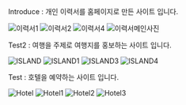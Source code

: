 Introduce : 개인 이력서를 홈페이지로 만든 사이트 입니다.

![이력서1](https://user-images.githubusercontent.com/62640011/98226743-c9247880-1f99-11eb-9330-d7e5d6cb001c.PNG)
![이력서2](https://user-images.githubusercontent.com/62640011/98226748-ca55a580-1f99-11eb-8d0b-836878e23a2b.PNG)
![이력서4](https://user-images.githubusercontent.com/62640011/98226749-ca55a580-1f99-11eb-9955-e6adcc4c1291.PNG)
![이력서메인사진](https://user-images.githubusercontent.com/62640011/98226750-cb86d280-1f99-11eb-9d6a-f5aebf12be77.PNG)


Test2 : 여행을 주제로 여행지를 홍보하는 사이트 입니다.

![ISLAND](https://user-images.githubusercontent.com/62640011/98228835-7dbf9980-1f9c-11eb-8ac2-e489d6f9bb61.PNG)
![ISLAND1](https://user-images.githubusercontent.com/62640011/98228842-7f895d00-1f9c-11eb-8c8e-0cad77b93ac0.PNG)
![ISLAND3](https://user-images.githubusercontent.com/62640011/98228847-8021f380-1f9c-11eb-9bca-c82e464433b4.PNG)
![ISLAND4](https://user-images.githubusercontent.com/62640011/98228848-8021f380-1f9c-11eb-8f8c-62e7242520b4.PNG)

Test : 호텔을 예약하는 사이트 입니다.

![Hotel](https://user-images.githubusercontent.com/62640011/98229324-1eae5480-1f9d-11eb-9bdd-152883720769.PNG)
![Hotel1](https://user-images.githubusercontent.com/62640011/98229337-1fdf8180-1f9d-11eb-977b-ab9ffcd00e35.PNG)
![Hotel2](https://user-images.githubusercontent.com/62640011/98229340-20781800-1f9d-11eb-9c5b-499e13725cb4.PNG)
![Hotel3](https://user-images.githubusercontent.com/62640011/98229343-2110ae80-1f9d-11eb-9a3d-0e085ef226fc.PNG)
